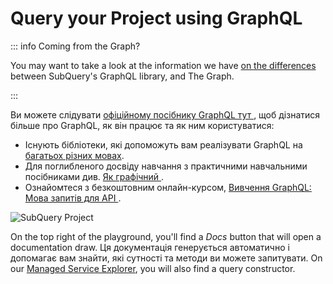 # Query your Project using GraphQL

::: info Coming from the Graph?

You may want to take a look at the information we have [on the differences](../build/graph-migration.md#graphql-query-differences) between SubQuery's GraphQL library, and The Graph.

:::

Ви можете слідувати [офіційному посібнику GraphQL тут ](https://graphql.org/learn/), щоб дізнатися більше про GraphQL, як він працює та як ним користуватися:

- Існують бібліотеки, які допоможуть вам реалізувати GraphQL на [багатьох різних мовах](https://graphql.org/code/).
- Для поглибленого досвіду навчання з практичними навчальними посібниками див. [ Як графічний ](https://www.howtographql.com/).
- Ознайомтеся з безкоштовним онлайн-курсом, [ Вивчення GraphQL: Мова запитів для API ](https://www.edx.org/course/exploring-graphql-a-query-language-for-apis).

![SubQuery Project](/assets/img/query.png)

On the top right of the playground, you'll find a _Docs_ button that will open a documentation draw. Ця документація генерується автоматично і допомагає вам знайти, які сутності та методи ви можете запитувати. On our [Managed Service Explorer](https://explorer.subquery.network/), you will also find a query constructor.
